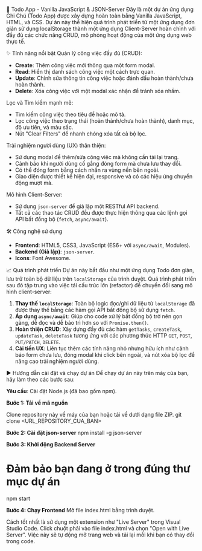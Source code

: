 🚀 Todo App - Vanilla JavaScript & JSON-Server
Đây là một dự án ứng dụng Ghi Chú (Todo App) được xây dựng hoàn toàn bằng Vanilla JavaScript, HTML, và CSS. Dự án này thể hiện quá trình phát triển từ một ứng dụng đơn giản sử dụng localStorage thành một ứng dụng Client-Server hoàn chỉnh với đầy đủ các chức năng CRUD, mô phỏng hoạt động của một ứng dụng web thực tế.

✨ Tính năng nổi bật
Quản lý công việc đầy đủ (CRUD):

- **Create**: Thêm công việc mới thông qua một form modal.
- **Read**: Hiển thị danh sách công việc một cách trực quan.
- **Update**: Chỉnh sửa thông tin công việc hoặc đánh dấu hoàn thành/chưa hoàn thành.
- **Delete**: Xóa công việc với một modal xác nhận để tránh xóa nhầm.

Lọc và Tìm kiếm mạnh mẽ:

- Tìm kiếm công việc theo tiêu đề hoặc mô tả.
- Lọc công việc theo trạng thái (hoàn thành/chưa hoàn thành), danh mục, độ ưu tiên, và màu sắc.
- Nút "Clear Filters" để nhanh chóng xóa tất cả bộ lọc.

Trải nghiệm người dùng (UX) thân thiện:

- Sử dụng modal để thêm/sửa công việc mà không cần tải lại trang.
- Cảnh báo khi người dùng cố gắng đóng form mà chưa lưu thay đổi.
- Có thể đóng form bằng cách nhấn ra vùng nền bên ngoài.
- Giao diện được thiết kế hiện đại, responsive và có các hiệu ứng chuyển động mượt mà.

Mô hình Client-Server:

- Sử dụng `json-server` để giả lập một RESTful API backend.
- Tất cả các thao tác CRUD đều được thực hiện thông qua các lệnh gọi API bất đồng bộ (`fetch`, `async/await`).

🛠️ Công nghệ sử dụng
- **Frontend**: HTML5, CSS3, JavaScript (ES6+ với `async/await`, Modules).
- **Backend (Giả lập)**: `json-server`.
- **Icons**: Font Awesome.

📈 Quá trình phát triển
Dự án này bắt đầu như một ứng dụng Todo đơn giản, lưu trữ toàn bộ dữ liệu trên `localStorage` của trình duyệt. Quá trình phát triển sau đó tập trung vào việc tái cấu trúc lớn (refactor) để chuyển đổi sang mô hình client-server:

1.  **Thay thế `localStorage`**: Toàn bộ logic đọc/ghi dữ liệu từ `localStorage` đã được thay thế bằng các hàm gọi API bất đồng bộ sử dụng `fetch`.
2.  **Áp dụng `async/await`**: Giúp cho code xử lý bất đồng bộ trở nên gọn gàng, dễ đọc và dễ bảo trì hơn so với `Promise.then()`.
3.  **Hoàn thiện CRUD**: Xây dựng đầy đủ các hàm `getTasks`, `createTask`, `updateTask`, `deleteTask` tương ứng với các phương thức HTTP `GET`, `POST`, `PUT/PATCH`, `DELETE`.
4.  **Cải tiến UX**: Liên tục thêm các tính năng nhỏ nhưng hữu ích như cảnh báo form chưa lưu, đóng modal khi click bên ngoài, và nút xóa bộ lọc để nâng cao trải nghiệm người dùng.

▶️ Hướng dẫn cài đặt và chạy dự án
Để chạy dự án này trên máy của bạn, hãy làm theo các bước sau:

**Yêu cầu**: Cài đặt Node.js (đã bao gồm npm).

**Bước 1: Tải về mã nguồn**

Clone repository này về máy của bạn hoặc tải về dưới dạng file ZIP.
git clone <URL_REPOSITORY_CUA_BAN>

**Bước 2: Cài đặt json-server**
npm install -g json-server

**Bước 3: Khởi động Backend Server**
# Đảm bảo bạn đang ở trong đúng thư mục dự án
npm start

**Bước 4: Chạy Frontend**
Mở file index.html bằng trình duyệt.

Cách tốt nhất là sử dụng một extension như "Live Server" trong Visual Studio Code. Click chuột phải vào file index.html và chọn "Open with Live Server". Việc này sẽ tự động mở trang web và tải lại mỗi khi bạn có thay đổi trong code.
